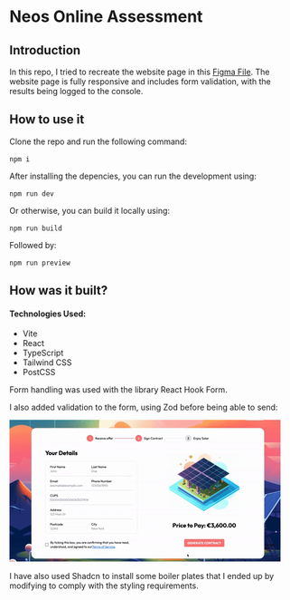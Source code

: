 # Neos Online Assessment

## Introduction
In this repo, I tried to recreate the website page in this [Figma File](https://www.figma.com/file/fLbFBhIaFhl6dVf0BCeFdM/Neos-Full-Stack-Engineer---Figma-Test?type=design&node-id=2-106&mode=design&t=cAleaGfg5ZoL5RY7-0). The website page is fully responsive and includes form validation, with the results being logged to the console.


## How to use it

Clone the repo and run the following command:
```
npm i
```
After installing the depencies, you can run the development using:
```
npm run dev
```

Or otherwise, you can build it locally using:
```
npm run build
```
Followed by:
```
npm run preview
```

## How was it built?

#### Technologies Used:
- Vite
- React
- TypeScript
- Tailwind CSS
- PostCSS


Form handling was used with the library React Hook Form.

I also added validation to the form, using Zod before being able to send:

![Validation](public/animation.gif)

I have also used Shadcn to install some boiler plates that I ended up by modifying to comply with the styling requirements.


